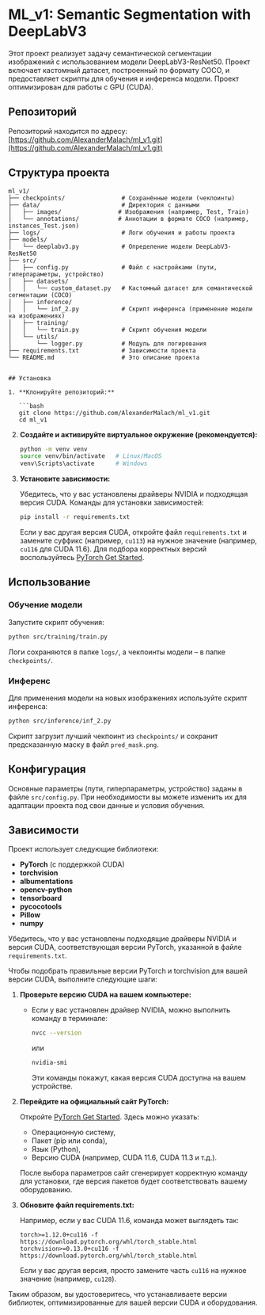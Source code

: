 # ML_v1: Semantic Segmentation with DeepLabV3

Этот проект реализует задачу семантической сегментации изображений с использованием модели DeepLabV3-ResNet50. Проект включает кастомный датасет, построенный по формату COCO, и предоставляет скрипты для обучения и инференса модели. Проект оптимизирован для работы с GPU (CUDA).

## Репозиторий

Репозиторий находится по адресу:  
[https://github.com/AlexanderMalach/ml_v1.git](https://github.com/AlexanderMalach/ml_v1.git)

## Структура проекта

```plaintext
ml_v1/
├── checkpoints/                # Сохранённые модели (чекпоинты)
├── data/                       # Директория с данными
│   ├── images/                # Изображения (например, Test, Train)
│   └── annotations/           # Аннотации в формате COCO (например, instances_Test.json)
├── logs/                       # Логи обучения и работы проекта
├── models/
│   └── deeplabv3.py            # Определение модели DeepLabV3-ResNet50
├── src/
│   ├── config.py               # Файл с настройками (пути, гиперпараметры, устройство)
│   ├── datasets/
│   │   └── custom_dataset.py   # Кастомный датасет для семантической сегментации (COCO)
│   ├── inference/
│   │   └── inf_2.py            # Скрипт инференса (применение модели на изображениях)
│   ├── training/
│   │   └── train.py            # Скрипт обучения модели
│   └── utils/
│       └── logger.py           # Модуль для логирования
├── requirements.txt            # Зависимости проекта
└── README.md                   # Это описание проекта


## Установка

1. **Клонируйте репозиторий:**

   ```bash
   git clone https://github.com/AlexanderMalach/ml_v1.git
   cd ml_v1
   ```

2. **Создайте и активируйте виртуальное окружение (рекомендуется):**

   ```bash
   python -m venv venv
   source venv/bin/activate   # Linux/MacOS
   venv\Scripts\activate      # Windows
   ```

3. **Установите зависимости:**

   Убедитесь, что у вас установлены драйверы NVIDIA и подходящая версия CUDA. Команды для установки зависимостей:
   
   ```bash
   pip install -r requirements.txt
   ```

   Если у вас другая версия CUDA, откройте файл `requirements.txt` и замените суффикс (например, `cu113`) на нужное значение (например, `cu116` для CUDA 11.6). Для подбора корректных версий воспользуйтесь [PyTorch Get Started](https://pytorch.org/get-started/locally/).

## Использование

### Обучение модели

Запустите скрипт обучения:

```bash
python src/training/train.py
```

Логи сохраняются в папке `logs/`, а чекпоинты модели – в папке `checkpoints/`.

### Инференс

Для применения модели на новых изображениях используйте скрипт инференса:

```bash
python src/inference/inf_2.py
```

Скрипт загрузит лучший чекпоинт из `checkpoints/` и сохранит предсказанную маску в файл `pred_mask.png`.

## Конфигурация

Основные параметры (пути, гиперпараметры, устройство) заданы в файле `src/config.py`. При необходимости вы можете изменить их для адаптации проекта под свои данные и условия обучения.

## Зависимости

Проект использует следующие библиотеки:
- **PyTorch** (с поддержкой CUDA)
- **torchvision**
- **albumentations**
- **opencv-python**
- **tensorboard**
- **pycocotools**
- **Pillow**
- **numpy**

Убедитесь, что у вас установлены подходящие драйверы NVIDIA и версия CUDA, соответствующая версии PyTorch, указанной в файле `requirements.txt`.

Чтобы подобрать правильные версии PyTorch и torchvision для вашей версии CUDA, выполните следующие шаги:

1. **Проверьте версию CUDA на вашем компьютере:**

   - Если у вас установлен драйвер NVIDIA, можно выполнить команду в терминале:
     ```bash
     nvcc --version
     ```
     или
     ```bash
     nvidia-smi
     ```
     Эти команды покажут, какая версия CUDA доступна на вашем устройстве.

2. **Перейдите на официальный сайт PyTorch:**

   Откройте [PyTorch Get Started](https://pytorch.org/get-started/locally/). Здесь можно указать:
   - Операционную систему,
   - Пакет (pip или conda),
   - Язык (Python),
   - Версию CUDA (например, CUDA 11.6, CUDA 11.3 и т.д.).

   После выбора параметров сайт сгенерирует корректную команду для установки, где версия пакетов будет соответствовать вашему оборудованию.

3. **Обновите файл requirements.txt:**

   Например, если у вас CUDA 11.6, команда может выглядеть так:
   ```plaintext
   torch>=1.12.0+cu116 -f https://download.pytorch.org/whl/torch_stable.html
   torchvision>=0.13.0+cu116 -f https://download.pytorch.org/whl/torch_stable.html
   ```
   Если у вас другая версия, просто замените часть `cu116` на нужное значение (например, `cu128`).

Таким образом, вы удостоверитесь, что устанавливаете версии библиотек, оптимизированные для вашей версии CUDA и оборудования.
